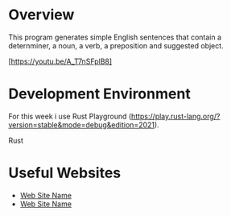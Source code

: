 # Overview
This program  generates simple English sentences that contain a deternminer, a noun, a verb, a preposition and suggested object.


[https://youtu.be/A_T7nSFplB8]

# Development Environment

For this week i use Rust Playground (https://play.rust-lang.org/?version=stable&mode=debug&edition=2021).

Rust

# Useful Websites

* [Web Site Name](https://www.tutorialspoint.com/rust/index.htm)
* [Web Site Name](https://doc.rust-lang.org/book/)

